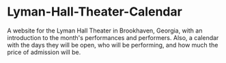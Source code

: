 # Lyman-Hall-Theater-Calendar
A website for the Lyman Hall Theater in Brookhaven, Georgia, with an introduction to the month's performances and performers. Also, a calendar with the days they will be open, who will be performing, and how much the price of admission will be.
